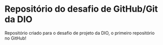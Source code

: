 # Repositório do desafio de GitHub/Git da DIO
Repositório criado para o desafio de projeto da DIO, o primeiro repositório no GitHub!
